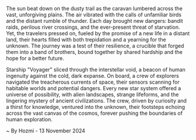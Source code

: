 
The sun beat down on the dusty trail as the caravan lumbered across the vast, unforgiving plains. The air vibrated with the calls of unfamiliar birds and the distant rumble of thunder. Each day brought new dangers: bandit raids, perilous river crossings, and the ever-present threat of starvation. Yet, the travelers pressed on, fueled by the promise of a new life in a distant land, their hearts filled with both trepidation and a yearning for the unknown. The journey was a test of their resilience, a crucible that forged them into a band of brothers, bound together by shared hardship and the hope for a better future. 

Starship "Voyager" sliced through the interstellar void, a beacon of human ingenuity against the cold, dark expanse. On board, a crew of explorers navigated the treacherous currents of space, their sensors scanning for habitable worlds and potential dangers. Every new star system offered a universe of possibility, with alien landscapes, strange lifeforms, and the lingering mystery of ancient civilizations. The crew, driven by curiosity and a thirst for knowledge, ventured into the unknown, their footsteps echoing across the vast canvas of the cosmos, forever pushing the boundaries of human exploration. 

~ By Hozmi - 13 November 2024
